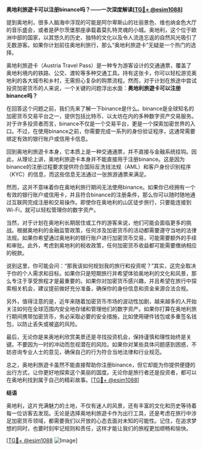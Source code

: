 **奥地利旅遊卡可以注册binance吗？——一次深度解读[[TG💪+ @esim1088](https://t.me/s/esim1088)]**

提到奥地利，很多人脑海中浮现的可能是阿尔卑斯山的壮丽景色、维也纳金色大厅的音乐盛会，或者是萨尔茨堡那座承载着莫扎特灵魂的小城。奥地利，这个位于欧洲中部的国家，以其悠久的历史、独特的文化以及令人流连忘返的自然风光吸引了无数游客。如果你计划前往奥地利旅行，那么“奥地利旅遊卡”无疑是一个热门的选择。

奥地利旅遊卡（Austria Travel Pass）是一种专为游客设计的交通通票，覆盖了奥地利境内的铁路、公交、渡轮等多种交通工具。持有这张卡，你可以轻松游览奥地利的各大城市和乡村，无需担心复杂的购票流程。然而，对于计划在旅途中尝试投资加密货币的人来说，一个关键的问题浮出水面：**奥地利旅遊卡可以注册binance吗？**

在回答这个问题之前，我们先来了解一下binance是什么。binance是全球知名的加密货币交易平台之一，提供包括比特币、以太坊在内的多种数字资产交易服务。对于许多投资者而言，binance不仅是一个交易平台，更是一个探索加密世界的入口。不过，在使用binance之前，你需要完成一系列的身份验证程序，这通常需要绑定有效的银行账户或信用卡信息。

回到奥地利旅遊卡本身，它本质上是一种交通通票，并不直接与金融系统挂钩。因此，从理论上讲，奥地利旅遊卡本身并不能直接用于注册binance。这是因为binance的注册过程要求提供符合国际反洗钱法规（AML）和客户身份识别程序（KYC）的信息，而这些信息无法通过一张旅游通票来满足。

然而，这并不意味着你在奥地利旅行期间无法使用binance。如果你已经拥有一个有效的银行账户或信用卡，并且符合binance的注册条件，那么你可以随时随地通过互联网完成注册和交易操作。即使你在奥地利的山区徒步旅行，只要能连接到Wi-Fi，就可以轻松管理你的数字资产。

当然，对于计划在奥地利长期居住或工作的游客来说，他们可能会面临更多的挑战。根据奥地利的金融监管政策，任何涉及加密货币的活动都需要遵守当地的法律法规。如果你希望通过奥地利的银行账户进行加密货币交易，可能需要额外的手续和审批。此外，考虑到奥地利的税收政策，任何加密货币收益都可能需要缴纳相应的税款。

说到这里，你可能会问：“那我该如何规划我的旅行和投资呢？”其实，这完全取决于你的个人需求和目标。如果你只是短期旅行并希望体验奥地利的文化和风景，那么专注于享受旅程才是最重要的。如果你对加密货币感兴趣，并且希望在旅行中探索相关机会，建议提前做好充分准备，确保你的身份信息和资金来源合法合规。

另外，值得注意的是，近年来随着加密货币市场的波动性加剧，越来越多的人开始关注如何在全球范围内安全地存储和管理他们的数字资产。如果你打算在奥地利旅行期间携带加密货币，务必采取必要的安全措施，比如使用硬件钱包或多重签名钱包，以防止丢失或被盗的风险。

最后，无论你是来奥地利欣赏美景还是寻找投资机会，保持谨慎和理性始终是关键。不要因为一时的冲动而忽视潜在的风险。如果你对某些具体问题感到困惑，不妨咨询专业人士的意见，确保自己的行为符合当地法律和行业规范。

总之，奥地利旅遊卡虽然不能直接帮助你注册binance，但它却能为你提供便捷的出行方式，让你更好地探索这个美丽的国度。无论你是旅行者还是投资者，都可以在奥地利找到属于自己的精彩故事。[[TG💪+ @esim1088](https://t.me/s/esim1088)]

**结语**

奥地利，这片充满魅力的土地，不仅有迷人的风景，还有丰富的文化和历史等待着每一位访客去发现。无论是选择奥地利旅遊卡作为出行工具，还是考虑在旅行中涉足加密货币领域，都需要我们以开放的心态去面对未知的可能性。记住，在追求梦想的同时，也要时刻牢记规则和责任，这样才能让我们的旅程更加顺畅和愉快。

[[TG💪+ @esim1088](https://t.me/s/esim1088) ![Image](https://i.postimg.cc/4NQfJmqS/Snipaste-2025-05-13-00-14-12.png)]